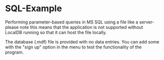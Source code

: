 # SQL-Example
Performing parameter-based queries in MS SQL using a file like a server- please note this means that the application is not supported without LocalDB running so that it can host the file locally.

The database (.mdf) file is provided with no data entries. You can add some with the "sign up" option in the menu to test the functionality of the program.
